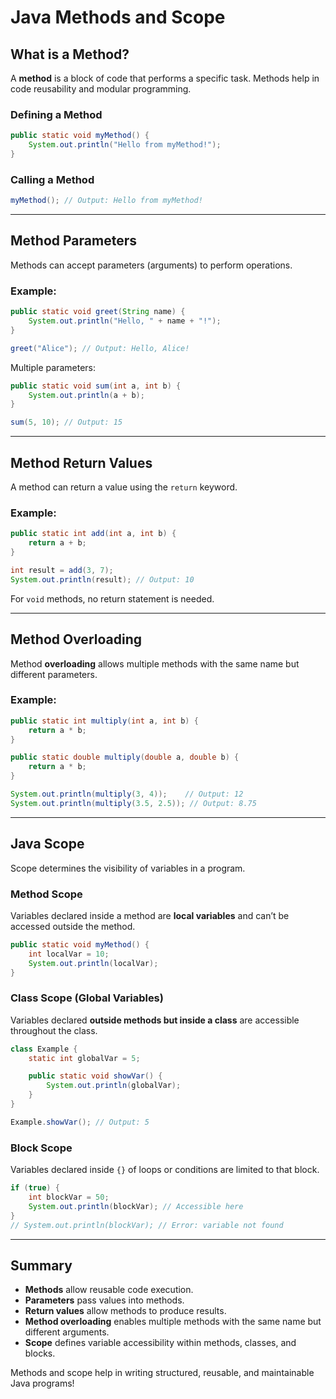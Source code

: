 # Java Methods and Scope

## What is a Method?

A **method** is a block of code that performs a specific task. Methods help in code reusability and modular programming.

### Defining a Method

```java
public static void myMethod() {
    System.out.println("Hello from myMethod!");
}
```

### Calling a Method

```java
myMethod(); // Output: Hello from myMethod!
```

---

## Method Parameters

Methods can accept parameters (arguments) to perform operations.

### Example:

```java
public static void greet(String name) {
    System.out.println("Hello, " + name + "!");
}

greet("Alice"); // Output: Hello, Alice!
```

Multiple parameters:

```java
public static void sum(int a, int b) {
    System.out.println(a + b);
}

sum(5, 10); // Output: 15
```

---

## Method Return Values

A method can return a value using the `return` keyword.

### Example:

```java
public static int add(int a, int b) {
    return a + b;
}

int result = add(3, 7);
System.out.println(result); // Output: 10
```

For `void` methods, no return statement is needed.

---

## Method Overloading

Method **overloading** allows multiple methods with the same name but different parameters.

### Example:

```java
public static int multiply(int a, int b) {
    return a * b;
}

public static double multiply(double a, double b) {
    return a * b;
}

System.out.println(multiply(3, 4));    // Output: 12
System.out.println(multiply(3.5, 2.5)); // Output: 8.75
```

---

## Java Scope

Scope determines the visibility of variables in a program.

### Method Scope

Variables declared inside a method are **local variables** and can’t be accessed outside the method.

```java
public static void myMethod() {
    int localVar = 10;
    System.out.println(localVar);
}
```

### Class Scope (Global Variables)

Variables declared **outside methods but inside a class** are accessible throughout the class.

```java
class Example {
    static int globalVar = 5;

    public static void showVar() {
        System.out.println(globalVar);
    }
}

Example.showVar(); // Output: 5
```

### Block Scope

Variables declared inside `{}` of loops or conditions are limited to that block.

```java
if (true) {
    int blockVar = 50;
    System.out.println(blockVar); // Accessible here
}
// System.out.println(blockVar); // Error: variable not found
```

---

## Summary

- **Methods** allow reusable code execution.
- **Parameters** pass values into methods.
- **Return values** allow methods to produce results.
- **Method overloading** enables multiple methods with the same name but different arguments.
- **Scope** defines variable accessibility within methods, classes, and blocks.

Methods and scope help in writing structured, reusable, and maintainable Java programs!
